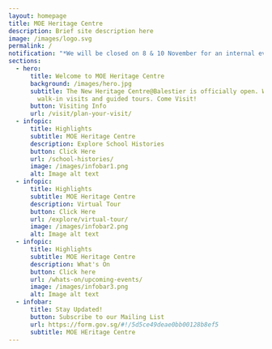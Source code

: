 ```yaml
---
layout: homepage
title: MOE Heritage Centre
description: Brief site description here
image: /images/logo.svg
permalink: /
notification: "*We will be closed on 8 & 10 November for an internal event."
sections:
  - hero:
      title: Welcome to MOE Heritage Centre
      background: /images/hero.jpg
      subtitle: The New Heritage Centre@Balestier is officially open. We are open for
        walk-in visits and guided tours. Come Visit!
      button: Visiting Info
      url: /visit/plan-your-visit/
  - infopic:
      title: Highlights
      subtitle: MOE Heritage Centre
      description: Explore School Histories
      button: Click Here
      url: /school-histories/
      image: /images/infobar1.png
      alt: Image alt text
  - infopic:
      title: Highlights
      subtitle: MOE Heritage Centre
      description: Virtual Tour
      button: Click Here
      url: /explore/virtual-tour/
      image: /images/infobar2.png
      alt: Image alt text
  - infopic:
      title: Highlights
      subtitle: MOE Heritage Centre
      description: What's On
      button: Click here
      url: /whats-on/upcoming-events/
      image: /images/infobar3.png
      alt: Image alt text
  - infobar:
      title: Stay Updated!
      button: Subscribe to our Mailing List
      url: https://form.gov.sg/#!/5d5ce49deae0bb00128b8ef5
      subtitle: MOE HEritage Centre
---
```

